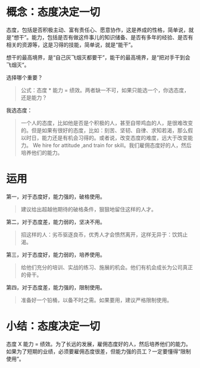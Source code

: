 # 概念：态度决定一切

态度，包括是否积极主动、富有责任心、愿意协作，这是养成的性格，简单说，就是“想干”。能力，包括是否有做这件事儿的知识储备、是否有多年的经验、是否有相关的资源等，这是习得的技能，简单说，就是“能干”。

想干的最高境界，是“自己灰飞烟灭都要干”，能干的最高境界，是“把对手干到会飞烟灭”。

选择哪个重要？

> 公式：态度 * 能力 = 绩效。两者缺一不可，如果只能选一个，你选态度，还是能力？

我选态度：
> 一个人的态度，比如他是否是个积极的人，甚至自带鸡血的人，是很难改变的。但是如果有很好的态度，比如：刻苦、坚韧、自律、求知若渴，那么假以时日，能力还是有机会习得的。或者说，改变态度的难度，远大于改变能力。
> We hire for attitude ,and train for skill。我们雇佣态度好的人，然后培养他们的能力。

# 运用

第一，对于态度好，能力强的，破格使用。
> 建议给出超越他期待的破格条件，狠狠地留住这样的人才。

第二，对于态度差，能力弱的，坚决不用。
> 招这样的人：劣币驱逐良币，优秀人才会愤然离开，这样无异于：饮鸩止渴。

第三，对于态度好，能力弱的，培养使用。
>给他们充分的培训、实战的练习、施展的机会。他们有机会成长为公司真正的骨干。

第四，对于态度差，能力强的，限制使用。
>准备好一个铅桶，以备不时之需。如果要用，建议严格限制使用。

# 小结：态度决定一切

态度 X 能力 = 绩效。为了长远的发展，雇佣态度好的人，然后培养他们的能力。如果为了短期的业绩，必须要雇佣态度很差，但能力强的员工？一定要懂得“限制使用”。


